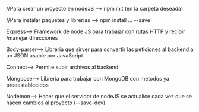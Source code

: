 //Para crear un proyecto en nodeJS --> npm init (en la carpeta deseada)

//Para instalar paquetes y librerías --> npm install  ... --save

Express--> Framework de node JS para trabajar con rutas HTTP y recibir /manejar direcciones

Body-parser--> Librería que sirver para convertir las peticiones al backend a un JSON usable por JavaScript

Connect--> Permite subir archivos al backend

Mongoose--> Librería para trabajar con MongoDB con metodos ya preeestablecidos

Nodemon--> Hacer que el servidor de nodeJS se actualice cada vez que se hacen cambios al proyecto  (--save-dev)